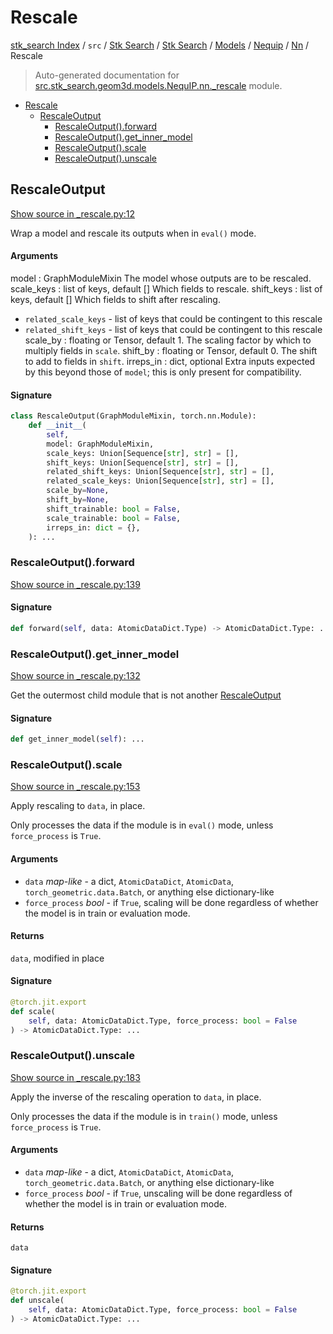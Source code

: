# Rescale

[stk_search Index](../../../../../../README.md#stk_search-index) / `src` / [Stk Search](../../../../index.md#stk-search) / [Stk Search](../../../../index.md#stk-search) / [Models](../../index.md#models) / [Nequip](../index.md#nequip) / [Nn](./index.md#nn) / Rescale

> Auto-generated documentation for [src.stk_search.geom3d.models.NequIP.nn._rescale](https://github.com/mohammedazzouzi15/STK_search/blob/main/src/stk_search/geom3d/models/NequIP/nn/_rescale.py) module.

- [Rescale](#rescale)
  - [RescaleOutput](#rescaleoutput)
    - [RescaleOutput().forward](#rescaleoutput()forward)
    - [RescaleOutput().get_inner_model](#rescaleoutput()get_inner_model)
    - [RescaleOutput().scale](#rescaleoutput()scale)
    - [RescaleOutput().unscale](#rescaleoutput()unscale)

## RescaleOutput

[Show source in _rescale.py:12](https://github.com/mohammedazzouzi15/STK_search/blob/main/src/stk_search/geom3d/models/NequIP/nn/_rescale.py#L12)

Wrap a model and rescale its outputs when in ``eval()`` mode.

#### Arguments

model : GraphModuleMixin
    The model whose outputs are to be rescaled.
scale_keys : list of keys, default []
    Which fields to rescale.
shift_keys : list of keys, default []
    Which fields to shift after rescaling.
- `related_scale_keys` - list of keys that could be contingent to this rescale
- `related_shift_keys` - list of keys that could be contingent to this rescale
scale_by : floating or Tensor, default 1.
    The scaling factor by which to multiply fields in ``scale``.
shift_by : floating or Tensor, default 0.
    The shift to add to fields in ``shift``.
irreps_in : dict, optional
    Extra inputs expected by this beyond those of `model`; this is only present for compatibility.

#### Signature

```python
class RescaleOutput(GraphModuleMixin, torch.nn.Module):
    def __init__(
        self,
        model: GraphModuleMixin,
        scale_keys: Union[Sequence[str], str] = [],
        shift_keys: Union[Sequence[str], str] = [],
        related_shift_keys: Union[Sequence[str], str] = [],
        related_scale_keys: Union[Sequence[str], str] = [],
        scale_by=None,
        shift_by=None,
        shift_trainable: bool = False,
        scale_trainable: bool = False,
        irreps_in: dict = {},
    ): ...
```

### RescaleOutput().forward

[Show source in _rescale.py:139](https://github.com/mohammedazzouzi15/STK_search/blob/main/src/stk_search/geom3d/models/NequIP/nn/_rescale.py#L139)

#### Signature

```python
def forward(self, data: AtomicDataDict.Type) -> AtomicDataDict.Type: ...
```

### RescaleOutput().get_inner_model

[Show source in _rescale.py:132](https://github.com/mohammedazzouzi15/STK_search/blob/main/src/stk_search/geom3d/models/NequIP/nn/_rescale.py#L132)

Get the outermost child module that is not another [RescaleOutput](#rescaleoutput)

#### Signature

```python
def get_inner_model(self): ...
```

### RescaleOutput().scale

[Show source in _rescale.py:153](https://github.com/mohammedazzouzi15/STK_search/blob/main/src/stk_search/geom3d/models/NequIP/nn/_rescale.py#L153)

Apply rescaling to ``data``, in place.

Only processes the data if the module is in ``eval()`` mode, unless ``force_process`` is ``True``.

#### Arguments

- `data` *map-like* - a dict, ``AtomicDataDict``, ``AtomicData``, ``torch_geometric.data.Batch``, or anything else dictionary-like
- `force_process` *bool* - if ``True``, scaling will be done regardless of whether the model is in train or evaluation mode.

#### Returns

``data``, modified in place

#### Signature

```python
@torch.jit.export
def scale(
    self, data: AtomicDataDict.Type, force_process: bool = False
) -> AtomicDataDict.Type: ...
```

### RescaleOutput().unscale

[Show source in _rescale.py:183](https://github.com/mohammedazzouzi15/STK_search/blob/main/src/stk_search/geom3d/models/NequIP/nn/_rescale.py#L183)

Apply the inverse of the rescaling operation to ``data``, in place.

Only processes the data if the module is in ``train()`` mode, unless ``force_process`` is ``True``.

#### Arguments

- `data` *map-like* - a dict, ``AtomicDataDict``, ``AtomicData``, ``torch_geometric.data.Batch``, or anything else dictionary-like
- `force_process` *bool* - if ``True``, unscaling will be done regardless of whether the model is in train or evaluation mode.

#### Returns

``data``

#### Signature

```python
@torch.jit.export
def unscale(
    self, data: AtomicDataDict.Type, force_process: bool = False
) -> AtomicDataDict.Type: ...
```